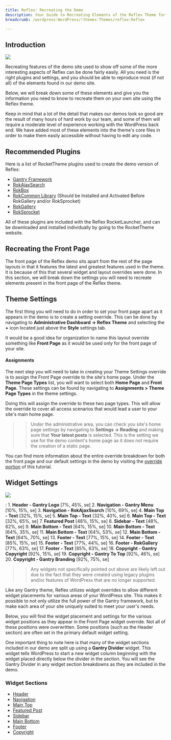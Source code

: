 ```yaml
---
title: Reflex: Recreating the Demo
description: Your Guide to Recreating Elements of the Reflex Theme for WordPress
breadcrumb: /wordpress:WordPress/!themes:Themes/reflex:Reflex

---
```


Introduction
-----

![][reflex2]

Recreating features of the demo site used to show off some of the more interesting aspects of Reflex can be done fairly easily. All you need is the right plugins and settings, and you should be able to reproduce most (if not all) of the elements found in our demo site. 

Below, we will break down some of these elements and give you the information you need to know to recreate them on your own site using the Reflex theme.

Keep in mind that a lot of the detail that makes our demos look so good are the result of many hours of hard work by our team, and some of them will require a moderate level of experience working with the WordPress back end. We have added most of these elements into the theme's core files in order to make them easily accessible without having to edit any code.

Recommended Plugins
-----

Here is a list of RocketTheme plugins used to create the demo version of Reflex:

* [Gantry Framework][gantry]
* [RokAjaxSearch][rokajaxsearch]
* [RokBox][rokbox]
* [RokCommon Library](http://www.rockettheme.com/wordpress/plugins/rokutilities) (Should be Installed and Activated Before RokGallery and/or RokSprocket)
* [RokGallery][rokgallery]
* [RokSprocket][roksprocket]

All of these plugins are included with the Reflex RocketLauncher, and can be downloaded and installed individually by going to the RocketTheme website.

Recreating the Front Page
-----

The front page of the Reflex demo sits apart from the rest of the page layouts in that it features the latest and greatest features used in the theme. It is because of this that several widget and layout overrides were done. In this section, we will break down the settings you will need to recreate elements present in the front page of the Reflex theme.

Theme Settings
-----

The first thing you will need to do in order to set your front page apart as it appears in the demo is to create a setting override. This can be done by navigating to **Administrative Dashboard -> Reflex Theme** and selecting the **+** icon located just above the **Style** settings tab. 

It would be a good idea for organization to name this layout override something like **Front Page** as it would be used only for the front page of your site.

#### Assignments

The next step you will need to take in creating your Theme Settings override is to assign the Front Page override to the site's home page. Under the **Theme Page Types** list, you will want to select both **Home Page** and **Front Page**. These settings can be found by navigating to **Assignments > Theme Page Types** in the theme settings.

Doing this will assign the override to these two page types. This will allow the override to cover all access scenarios that would lead a user to your site's main home page.

>> Under the administrative area, you can check you site's home page settings by navigating to **Settings -> Reading** and making sure that **Your latest posts** is selected. This is the setting we use for the demo content's home page as it does not require the creation of a static page.

You can find more information about the entire override breakdown for both the front page and our default settings in the demo by visiting the [override portion][demooverride] of this tutorial.

Widget Settings
-----

![][Reflex]

:   1. **Header - Gantry Logo** [7%, 45%, se]
    2. **Navigation - Gantry Menu** [10%, 15%, se]
    3. **Navigation - RokAjaxSearch** [10%, 69%, se]
    4. **Main Top - Text** [32%, 15%, se]
    5. **Main Top - Text** [32%, 40%, se]
    6. **Main Top - Text** [32%, 65%, se]
    7. **Featured Post** [48%, 15%, se]
    8. **Sidebar - Text** [48%, 62%, se]
    9. **Main Bottom - Text** [64%, 15%, se]
    10. **Main Bottom - Text** [64%, 35%, se]
    11. **Main Bottom - Text** [64%, 53%, se]
    12. **Main Bottom - Text** [64%, 70%, se]
    13. **Footer - Text** [77%, 15%, se]
    14. **Footer - Text** [85%, 15%, se]
    15. **Footer - Text** [77%, 44%, se]
    16. **Footer - RokGallery** [77%, 63%, se]
    17. **Footer - Text** [85%, 63%, se]
    18. **Copyright - Gantry Copyright** [92%, 15%, se]
    19. **Copyright - Gantry To Top** [92%, 46%, se]
    20. **Copyright - Gantry Branding** [92%, 75%, se]

>> Any widgets not specifically pointed out above are likely left out due to the fact that they were created using legacy plugins and/or features of WordPress that are no longer supported.

Like any Gantry theme, Reflex utilizes widget overrides to allow different widget placements for various areas of your WordPress site. This makes it possible to not only utilize the full power of the Gantry framework, but to make each area of your site uniquely suited to meet your user's needs.

Below, you will find the widget placement and settings for the various widget positions as they appear in the Front Page widget override. Not all of these positions were overwritten. Some positions (such as the Header section) are often set in the primary default widget setting.

One important thing to note here is that many of the widget sections included in our demo are split up using a **Gantry Divider** widget. This widget tells WordPress to start a new widget column beginning with the widget placed directly below the divider in the section. You will see the Gantry Divider in any widget section breakdowns as they are included in the demo.

### Widget Sections

* [Header][header]
* [Navigation][navigation]
* [Main Top][maintop]
* [Featured Post][post]
* [Sidebar][sidebar]
* [Main Bottom][mainbottom]
* [Footer][footer]
* [Copyright][copyright]

[gantry]: http://gantry.org/downloads
[rokajaxsearch]: http://www.rockettheme.com/wordpress/plugins/rokajaxsearch
[rokbox]: http://www.rockettheme.com/wordpress/plugins/rokbox
[roksprocket]: http://www.rockettheme.com/wordpress/plugins/roksprocket
[Reflex]: assets/reflex2.jpeg
[reflex2]: assets/reflex.jpeg
[roksprocket]: http://www.rockettheme.com/wordpress/plugins/roksprocket
[rokgallery]: http://www.rockettheme.com/wordpress/plugins/rokgallery
[faq]: faq.md
[override]: http://docs.gantry.org/gantry4/configure
[navigation]: demo_navigation.md
[header]: demo_header.md
[navigation]: demo_navigation.md
[maintop]: demo_maintop.md
[post]: demo_post.md
[sidebar]: demo_sidebar.md
[mainbottom]: demo_mainbottom.md
[footer]: demo_footer.md
[copyright]: demo_copyright.md
[demooverride]: demo_override.md